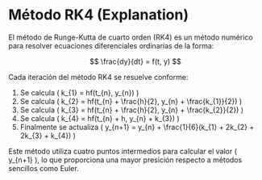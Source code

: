 # Método RK4 (Explanation)

El método de Runge-Kutta de cuarto orden (RK4) es un método numérico para resolver ecuaciones diferenciales ordinarias de la forma:

$$ \frac{dy}{dt} = f(t, y) $$

Cada iteración del método RK4 se resuelve conforme:

1. Se calcula \( k_{1} = hf(t_{n}, y_{n}) \)
2. Se calcula \( k_{2} = hf(t_{n} + \frac{h}{2}, y_{n} + \frac{k_{1}}{2}) \)
3. Se calcula \( k_{3} = hf(t_{n} + \frac{h}{2}, y_{n} + \frac{k_{2}}{2}) \)
4. Se calcula \( k_{4} = hf(t_{n} + h, y_{n} + k_{3}) \)
5. Finalmente se actualiza \( y_{n+1} = y_{n} + \frac{1}{6}(k_{1} + 2k_{2} + 2k_{3} + k_{4}) \)

Este método utiliza cuatro puntos intermedios para calcular el valor \( y_{n+1} \), lo que proporciona una mayor presición respecto a métodos sencillos como Euler.
